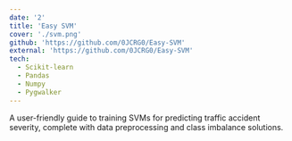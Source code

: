 ```yaml
---
date: '2'
title: 'Easy SVM'
cover: './svm.png'
github: 'https://github.com/0JCRG0/Easy-SVM'
external: 'https://github.com/0JCRG0/Easy-SVM'
tech:
  - Scikit-learn
  - Pandas
  - Numpy
  - Pygwalker
---
```


A user-friendly guide to training SVMs for predicting traffic accident severity, complete with data preprocessing and class imbalance solutions.
